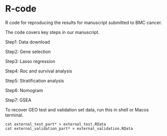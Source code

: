 # R-code
R code for reproducing the results for manuscript submitted to BMC cancer.

The code covers key steps in our manuscript. 

Step1: Data download

Step2: Gene selection

Step3: Lasso regression

Step4: Roc and survival analysis

Step5: Stratification analysis

Step6: Nomogram

Step7: GSEA

To recover GEO test and validation set data, run this in shell or Macos terminal.

```
cat external_test_part* > external_test.RData
cat external_validation_part* > external_validation.RData
```
